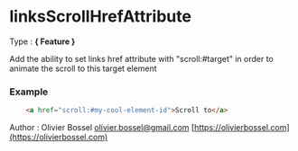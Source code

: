 # linksScrollHrefAttribute

<!-- @namespace: sugar.js.feature.linksScrollHrefAttribute -->

Type : **{ Feature }**


Add the ability to set links href attribute with "scroll:#target" in order to animate the scroll to this target element


### Example
```html
	<a href="scroll:#my-cool-element-id">Scroll to</a>
```
Author : Olivier Bossel [olivier.bossel@gmail.com](mailto:olivier.bossel@gmail.com) [https://olivierbossel.com](https://olivierbossel.com)